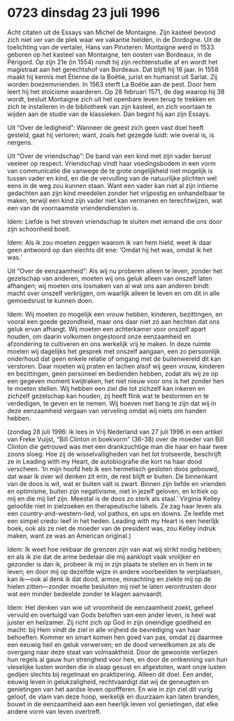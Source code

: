 # 0723 dinsdag 23 juli 1996
Acht citaten uit de Essays van Michel de Montaigne. Zijn kasteel bevond zich niet ver van de plek waar we vakantie hielden, in de Dordogne. Uit de toelichting van de vertaler, Hans van Pinxteren: Montaigne werd in 1533 geboren op het kasteel van Montaigne, ten oosten van Bordeaux, in de Périgord. Op zijn 21e (in 1554) rondt hij zijn rechtenstudie af en wordt het magistraat aan het gerechtshof van Bordeaux. Dat blijft hij 16 jaar. In 1558 maakt hij kennis met Étienne de la Boëtie, jurist en humanist uit Sarlat. Zij worden boezemvrienden. In 1563 sterft La Boëtie aan de pest. Door hem leert hij het stoïcisme waarderen. Op 28 februari 1571, de dag waarop hij 38 wordt, besluit Montaigne zich uit het openbare leven terug te trekken en zich te installeren in de bibliotheek van zijn kasteel, en zich voortaan te wijden aan de studie van de klassieken. Dan begint hij aan zijn Essays.

Uit “Over de ledigheid”: Wanneer de geest zich geen vast doel heeft gesteld, gaat hij verloren; want, zoals het gezegde luidt: wie overal is, is nergens.

Uit “Over de vriendschap”: De band van een kind met zijn vader berust veeleer op respect. Vriendschap vindt haar voedingsbodem in een vorm van communicatie die vanwege de te grote ongelijkheid niet mogelijk is tussen vader en kind, en die de vervulling van de natuurlijke plichten wel eens in de weg zou kunnen staan. Want een vader kan niet al zijn intieme gedachten aan zijn kind meedelen zonder het vrijpostig en onhandelbaar te maken, terwijl een kind zijn vader niet kan vermanen en terechtwijzen, wat een van de voornaamste vriendendiensten is.

Idem: Liefde is het streven vriendschap te sluiten met iemand die ons door zijn schoonheid boeit.

Idem: Als ik zou moeten zeggen waarom ik van hem hield, weet ik daar geen antwoord op dan slechts dit ene: ‘Omdat hij het was, omdat ik het was.’

Uit “Over de eenzaamheid”: Als wij nu proberen alleen te leven, zonder het gezelschap van anderen, moeten wij ons geluk alleen van onszelf laten afhangen; wij moeten ons losmaken van al wat ons aan anderen bindt: macht over onszelf verkrijgen, om waarlijk alleen te leven en om dit in alle gemoedsrust te kunnen doen.

Idem: Wij moeten zo mogelijk een vrouw hebben, kinderen, bezittingen, en vooral een goede gezondheid, maar ons daar niet zó aan hechten dat ons geluk ervan afhangt. Wij moeten een achterkamer voor onszelf apart houden, om daarin volkomen ongestoord onze eenzaamheid en afzondering te cultiveren en ons werkelijk vrij te maken. In deze ruimte moeten wij dagelijks het gesprek met onszelf aangaan, een zo persoonlijk onderhoud dat geen enkele relatie of omgang met de buitenwereld dit kan verstoren. Daar moeten wij praten en lachen alsof wij geen vrouw, kinderen en bezittingen, geen personeel en bedienden hebben, zodat als wij ze op een gegeven moment kwijtraken, het niet nieuw voor ons is het zonder hen te moeten stellen. Wij hebben een ziel die tot zichzelf kan inkeren en zichzelf gezelschap kan houden, zij heeft flink wat te bestormen en te verdedigen, te geven en te nemen. Wij hoeven niet bang te zijn dat wij in deze eenzaamheid vergaan van verveling omdat wij niets om handen hebben.

(zondag 28 juli 1996: ik lees in Vrij Nederland van 27 juli 1996 in een artikel van Freke Vuijst, “Bill Clinton in boekvorm” (36-38) over de moeder van Bill Clinton die getrouwd was met een drankzuchtige man die haar en haar twee zoons sloeg: Hoe zij de wisselvalligheden van het lot trotseerde, beschrijft ze in Leading with my Heart, de autobiografie die kort na haar dood verscheen. ‘In mijn hoofd heb ik een hermetisch gesloten doos gebouwd, dat waar ik over wil denken zit erin, de rest blijft er buiten. De binnenkant van de doos is wit, wat er buiten valt is zwart. Binnen zijn liefde en vrienden en optimisme, buiten zijn negativisme, niet in jezelf geloven, en kritiek op mij en die mij lief zijn. Meestal is de doos zo sterk als staal.’ Virginia Kelley geloofde niet in zielzoeken en therapeutische labels. Ze zag haar leven als een country-and-western-lied, vol pathos, en ups en downs. Ze leefde met een simpel credo: leef in het heden. Leading with my Heart is een heerlijk boek, ook als ze niet de moeder van de president was, zou Kelley indruk maken, want ze was an American original.)

Idem: Ik weet hoe rekbaar de grenzen zijn van wat wij strikt nodig hebben; en als ik zie dat de arme bedelaar die mij aanklopt vaak vrolijker en gezonder is dan ik, probeer ik mij in zijn plaats te stellen en in hem in te leven; en door mij op dezelfde wijze in andere voorbeelden te verplaatsen, kan ik—ook al denk ik dat dood, armoe, minachting en ziekte mij op de hielen zitten—zonder moeite besluiten mij niet te laten verontrusten door wat een minder bedeelde zonder te klagen aanvaardt.

Idem: Het denken van wie uit vroomheid de eenzaamheid zoekt, geheel vervuld en overtuigd van Gods beloften van een ander leven, is heel wat juister en heilzamer. Zij richt zich op God in zijn oneindige goedheid en macht: bij Hem vindt de ziel in alle vrijheid de bevrediging van haar behoeften. Kommer en smart komen hen goed van pas, omdat zij daarmee een eeuwig heil en geluk verwerven; en de dood verwelkomen ze als de overgang naar deze staat van volmaaktheid. Door de gewoonte verliezen hun regels al gauw hun strengheid voor hen, en door de ontkenning van hun vleselijke lusten worden die in slaap gesust en afgestoten, want onze lusten gedijen slechts bij regelmaat en praktizering. Alleen dit doel. Een ander, eeuwig leven in gelukzaligheid, rechtvaardigt dat wij de geneugten en genietingen van het aardse leven opoffferen. En wie in zijn ziel dit vurig geloof, de vlam van deze hoop, werkelijk en duurzaam kan laten branden, bouwt in de eenzaamheid aan een heerlijk leven vol genietingen, dat elke andere vorm van leven overtreft.